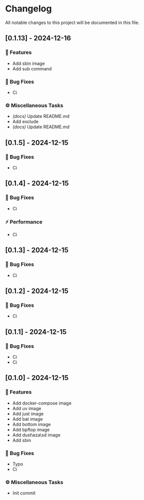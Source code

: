 # Changelog

All notable changes to this project will be documented in this file.

## [0.1.13] - 2024-12-16

### 🚀 Features

- Add sbin image
- Add sub command

### 🐛 Bug Fixes

- Ci

### ⚙️ Miscellaneous Tasks

- *(docs)* Update README.md
- Add exclude
- *(docs)* Update README.md

## [0.1.5] - 2024-12-15

### 🐛 Bug Fixes

- Ci

## [0.1.4] - 2024-12-15

### 🐛 Bug Fixes

- Ci

### ⚡ Performance

- Ci

## [0.1.3] - 2024-12-15

### 🐛 Bug Fixes

- Ci

## [0.1.2] - 2024-12-15

### 🐛 Bug Fixes

- Ci

## [0.1.1] - 2024-12-15

### 🐛 Bug Fixes

- Ci
- Ci

## [0.1.0] - 2024-12-15

### 🚀 Features

- Add docker-compose image
- Add uv image
- Add just image
- Add bat image
- Add bottom image
- Add bpftop image
- Add dust\eza\sd image
- Add sbin

### 🐛 Bug Fixes

- Typo
- Ci

### ⚙️ Miscellaneous Tasks

- Init commit

<!-- generated by git-cliff -->
